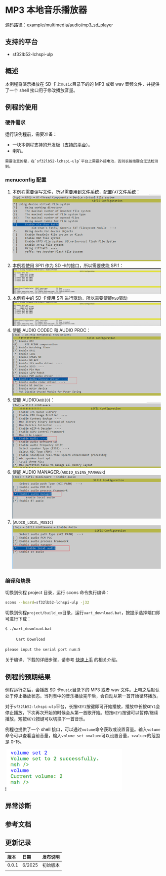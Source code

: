 # MP3 本地音乐播放器

源码路径：example/multimedia/audio/mp3_sd_player

## 支持的平台
<!-- 支持哪些板子和芯片平台 -->
+ sf32lb52-lchspi-ulp

## 概述
<!-- 例程简介 -->
本例程将演示播放在 SD 卡上`music`目录下的的 MP3 或者 wav 音频文件，并提供了一个 shell 接口用于修改播放音量。

## 例程的使用
<!-- 说明如何使用例程，比如连接哪些硬件管脚观察波形，编译和烧写可以引用相关文档。
对于 rt_device 的例程，还需要把本例程用到的配置开关列出来，比如 PWM 例程用到了 PWM1，需要在 onchip 菜单里使能 PWM1 -->

### 硬件需求
运行该例程前，需要准备：
+ 一块本例程支持的开发板（[支持的平台](quick_start)）。
+ 喇叭。

```{warning}
需要注意的是，在`sf32lb52-lchspi-ulp`平台上需要外接电池，否则长按按键会无法检测到。
```

### menuconfig 配置

1. 本例程需要读写文件，所以需要用到文件系统，配置`FAT`文件系统：
![RT_USING_DFS_ELMFAT](./assets/mc_fat.png)
1. 本例程使用 SPI1 作为 SD 卡的接口，所以需要使能 SPI1：
![RT_USING_SPI1](./assets/mc_spi1.png)
1. 本例程中的 SD 卡使用 SPI 进行驱动，所以需要使能`MSD`驱动
![RT_USING_MSD](./assets/mc_msd.png)
1. 使能 AUDIO CODEC 和 AUDIO PROC：
![AUDIO CODEC & PROC](./assets/mc_audcodec_audprc.png)
1. 使能 AUDIO(`AUDIO`)：
![AUDIO](./assets/mc_audio.png)
1. 使能 AUDIO MANAGER.(`AUDIO_USING_MANAGER`)
![AUDIO_USING_MANAGER](./assets/mc_audio_manager.png)
1. (`AUDIO_LOCAL_MUSIC`)
![AUDIO_LOCAL_MUSIC](./assets/mc_local_music.png)

### 编译和烧录

切换到例程 project 目录，运行 scons 命令执行编译：

```bash
scons --board=sf32lb52-lchspi-ulp -j32
```

切换到例程`project/build_xx`目录，运行`uart_download.bat`，按提示选择端口即可进行下载：

```bash
$ ./uart_download.bat

     Uart Download

please input the serial port num:5
```

关于编译、下载的详细步骤，请参考 [快速上手](quick_start) 的相关介绍。

## 例程的预期结果
<!-- 说明例程运行结果，比如哪几个灯会亮，会打印哪些 log，以便用户判断例程是否正常运行，运行结果可以结合代码分步骤说明 -->
例程运行之后，会播放 SD 卡`music`目录下的 MP3 或者 wav 文件。上电之后默认处于停止播放状态。当列表中的音乐播放完毕后，会自动从第一首开始循环播放。

对于`sf32lb52-lchspi-ulp`平台，长按`KEY1`按键即可开始播放，播放中长按`KEY1`会停止播放，下次再次开始的时候会从第一首歌开始。短按`KEY1`按键可以暂停/继续播放，短按`KEY2`按键可以切换下一首音乐。

例程也提供了一个 shell 接口，可以通过`volume`命令获取或设置音量。输入`volume`命令可以查看当前音量，输入`volume set <value>`可以设置音量，`<value>`的范围是 0-15。

!![shell](./assets/mc_volume_shell.png)

## 异常诊断

## 参考文档
<!-- 对于 rt_device 的示例，rt-thread 官网文档提供的较详细说明，可以在这里添加网页链接，例如，参考 RT-Thread 的 [RTC 文档](https://www.rt-thread.org/document/site/#/rt-thread-version/rt-thread-standard/programming-manual/device/rtc/rtc) -->

## 更新记录
|版本 |日期   |发布说明 |
|:---|:---|:---|
|0.0.1 |6/2025 |初始版本 |
| | | |
